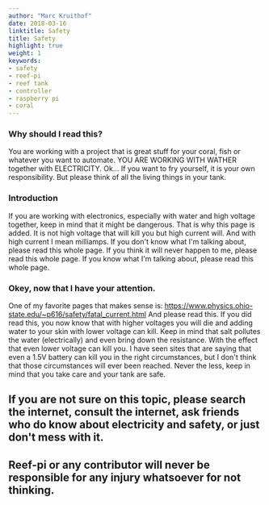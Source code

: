 ```yaml
---
author: "Marc Kruithof"
date: 2018-03-16
linktitle: Safety
title: Safety
highlight: true
weight: 1
keywords:
- safety
- reef-pi
- reef tank
- controller
- raspberry pi
- coral
---
```



### Why should I read this?
You are working with a project that is great stuff for your coral, fish or whatever you want to automate. YOU ARE WORKING WITH WATHER together with ELECTRICITY. Ok... If you want to fry yourself, it is your own responsibility. But please think of all the living things in your tank.

### Introduction
If you are working with electronics, especially with water and high voltage together, keep in mind that it might be dangerous. That is why this page is added. It is not high voltage that will kill you but high current will. And with high current I mean milliamps. If you don't know what I'm talking about, please read this whole page. If you think it will never happen to me, please read this whole page. If you know what I'm talking about, please read this whole page.
### Okey, now that I have your attention.
One of my favorite pages that makes sense is: https://www.physics.ohio-state.edu/~p616/safety/fatal_current.html And please read this.
If you did read this, you now know that with higher voltages you will die and adding water to your skin with lower voltage can kill. Keep in mind that salt pollutes the water (electrically) and even bring down the resistance. With the effect that even lower voltage can kill you. I have seen sites that are saying that even a 1.5V battery can kill you in the right circumstances, but I don't think that those circumstances will ever been reached. Never the less, keep in mind that you take care and your tank are safe.

## If you are not sure on this topic, please search the internet, consult the internet, ask friends who do know about electricity and safety, or just don't mess with it.

## Reef-pi or any contributor will never be responsible for any injury whatsoever for not thinking.
